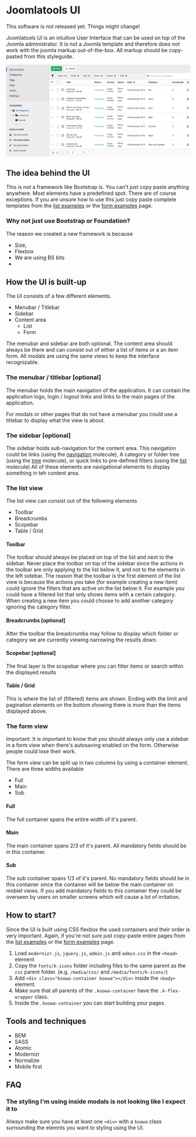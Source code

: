 # Joomlatools UI

<p class="sg-alert">This software is not released yet. Things might change!</p>

Joomlatools UI is an intuitive User Interface that can be used on top of the Joomla administrator.
It is not a Joomla template and therefore does not work with the joomla markup out-of-the-box.
All markup should be copy-pasted from this styleguide.

![DOCman using Joomlatools UI](/joomlatools/images/docman.png)

## The idea behind the UI

This is not a framework like Bootstrap is. You can't just copy paste anything anywhere. Most elements have a predefined spot. 
There are of course exceptions. If you are unsure how to use this just copy paste complete templates from the [list examples](/#/section/4) or the [form examples](/#/section/5) page.

### Why not just use Bootstrap or Foundation?

The reason we created a new framework is because 
- Size,
- Flexbox
- We are using BS bits
- 

## How the UI is built-up

The UI consists of a few different elements.

- Menubar / Titlebar
- Sidebar
- Content area
  - List
  - Form
  
The menubar and sidebar are both optional.
The content area should always be there and can consist out of either a list of items or a an item form.
All modals are using the same views to keep the interface recognizable.

### The menubar / titlebar [optional]

The menubar holds the main navigation of the application.
It can contain the application logo, login / logout links and links to the main pages of the application.

For modals or other pages that do not have a menubar you could use a titlebar to display what the view is about.

### The sidebar [optional]

The sidebar holds sub-navigation for the content area.
This navigation could be links (using the [navigation](/#/section/2.16) molecule), A category or folder tree (using the [tree](/#/section/2.26) molecule), or quick links to pre-defined filters (using the [list](/#/section/2.13) molecule)
All of these elements are navigational elements to display something in teh content area.

### The list view

The list view can consist out of the following elements

- Toolbar
- Breadcrumbs
- Scopebar
- Table / Grid

#### Toolbar

The toolbar should always be placed on top of the list and next to the sidebar.
Never place the toolbar on top of the sidebar since the actions in the toolbar are only applying to the list below it, and not to the elements in the left sidebar.
The reason that the toolbar is the first element of the list view is because the actions you take (for example creating a new item) could ignore the filters that are active on the list below it.
For example you could have a filtered list that only shows items with a certain category. When creating a new item you could choose to add another category ignoring the category filter.

#### Breadcrumbs [optional]

After the toolbar the breadcrumbs may follow to display which folder or category we are currently viewing narrowing the results down.

#### Scopebar [optional]

The final layer is the scopebar where you can filter items or search within the displayed results

#### Table / Grid

This is where the list of (filtered) items are shown. Ending with the limit and pagination elements on the bottom showing there is more than the items displayed above.

### The form view

Important: It is important to know that you should always only use a sidebar in a form view when there's autosaving enabled on the form. Otherwise people could lose their work.

The form view can be split up in two columns by using a container element. There are three widths available

- Full
- Main
- Sub

#### Full

The full container spans the entire width of it's parent.

#### Main

The main container spans 2/3 of it's parent.
All mandatory fields should be in this container.

#### Sub

The sub container spans 1/3 of it's parent.
No mandatory fields should be in this container since the container will be below the main container on mobiel views.
If you add mandatory fields to this container they could be overseen by users on smaller screens which will cause a lot of irritation.

## How to start?

Since the UI is built using CSS flexbox the used containers and their order is very important. Again, if you're not sure just copy-paste entire pages from the [list examples](/#/section/4) or the [form examples](/#/section/5) page.

1. Load `modernizr.js`, `jquery.js`, `admin.js` and `admin.css` in the `<head>` element
2. Copy the `fonts/k-icons` folder including files to the same parent as the `css` parent folder. (e.g. `/media/css/` and `/media/fonts/k-icons/`)
3. Add `<div class="koowa-container koowa"></div>` inside the `<body>` element.
4. Make sure that all parents of the `.koowa-container` have the `.k-flex-wrapper` class.
5. Inside the `.koowa-container` you can start building your pages.

## Tools and techniques

- BEM
- SASS
- Atomic
- Modernizr
- Normalize
- Mobile first

## FAQ

### The styling I'm using inside modals is not looking like I expect it to

Always make sure you have at least one `<div>` with a `koowa` class surrounding the elemnts you want to styling using the UI.